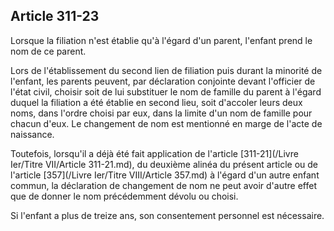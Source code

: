 Article 311-23
----
Lorsque la filiation n'est établie qu'à l'égard d'un parent, l'enfant prend le
nom de ce parent.

Lors de l'établissement du second lien de filiation puis durant la minorité de
l'enfant, les parents peuvent, par déclaration conjointe devant l'officier de
l'état civil, choisir soit de lui substituer le nom de famille du parent à
l'égard duquel la filiation a été établie en second lieu, soit d'accoler leurs
deux noms, dans l'ordre choisi par eux, dans la limite d'un nom de famille pour
chacun d'eux. Le changement de nom est mentionné en marge de l'acte de
naissance.

Toutefois, lorsqu'il a déjà été fait application de l'article [311-21](/Livre Ier/Titre VII/Article 311-21.md), du
deuxième alinéa du présent article ou de l'article [357](/Livre Ier/Titre VIII/Article 357.md) à l'égard d'un autre
enfant commun, la déclaration de changement de nom ne peut avoir d'autre effet
que de donner le nom précédemment dévolu ou choisi.

Si l'enfant a plus de treize ans, son consentement personnel est nécessaire.
